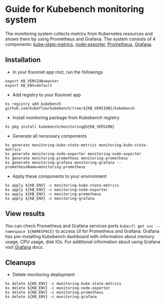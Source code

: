 # Guide for Kubebench monitoring system

The monitoring system collects metrics from Kubernetes resources and shows them by using Prometheus and Grafana. The system consists of 4 components: [kube-state-metrics](https://github.com/kubernetes/kube-state-metrics), [node-exporter](https://github.com/prometheus/node_exporter), [Prometheus](https://github.com/prometheus/prometheus), [Grafana](https://github.com/grafana/grafana).

## Installation

* In your Ksonnet app root, run the followings

```
export KB_VERSION=master
export KB_ENV=default
```
* Add registry to your Ksonnet app 

```
ks registry add kubebench github.com/kubeflow/kubebench/tree/${KB_VERSION}/kubebench
```

* Install monitoring package from Kubebench registry

```
ks pkg install kubebench/monitoring@${KB_VERSION}
```

* Generate all necessary components

```
ks generate monitoring-kube-state-metrics monitoring-kube-state-metrics
ks generate monitoring-node-exporter monitoring-node-exporter
ks generate monitoring-prometheus monitoring-prometheus
ks generate monitoring-grafana monitoring-grafana --prometheusName=monitoring-prometheus
```

* Apply these components to your environment

```
ks apply ${KB_ENV} -c monitoring-kube-state-metrics
ks apply ${KB_ENV} -c monitoring-node-exporter
ks apply ${KB_ENV} -c monitoring-prometheus
ks apply ${KB_ENV} -c monitoring-grafana
```

## View results 

You can check Prometheus and Grafana services ports ```kubectl get svc --namespace ${NAMESPACE}``` to access UI for Prometheus and Grafana.
Grafana has pre-installing Kubebench dashboard with information about memory usage, CPU usage, disk IOs. For additional information about using Grafana visit [Grafana](http://docs.grafana.org/) docs.

## Cleanups
* Delete monitoring deployment

```
ks delete ${KB_ENV} -c monitoring-kube-state-metrics
ks delete ${KB_ENV} -c monitoring-node-exporter
ks delete ${KB_ENV} -c monitoring-prometheus
ks delete ${KB_ENV} -c monitoring-grafana
```
